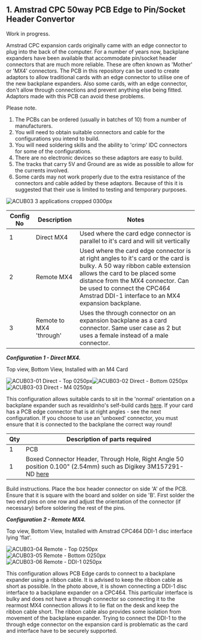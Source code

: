 ## 1. Amstrad CPC 50way PCB Edge to Pin/Socket Header Convertor
Work in progress.

Amstrad CPC expansion cards originally came with an edge connector to plug into the back of the computer. For a number of years now, backplane expanders have been available that accommodate pin/socket header connectors that are much more reliable. These are often known as 'Mother' or 'MX4' connectors. The PCB in this repository can be used to create adaptors to allow traditional cards with an edge connector to utilise one of the new backplane expanders. Also some cards, with an edge connector, don't allow through connections and prevent anything else being fitted. Adaptors made with this PCB can avoid these problems.

Please note.
1. The PCBs can be ordered (usually in batches of 10) from a number of manufacturers.
2. You will need to obtain suitable connectors and cable for the configurations you intend to build.
3. You will need soldering skills and the ability to 'crimp' IDC connectors for some of the configurations.
4. There are no electronic devices so these adaptors are easy to build.
5. The tracks that carry 5V and Ground are as wide as possible to allow for the currents involved.
6. Some cards may not work properly due to the extra resistance of the connectors and cable added by these adaptors. Because of this it is suggested that their use is limited to testing and temporary purposes.

![ACUB03 3 applications cropped 0300px](https://user-images.githubusercontent.com/68661647/236644518-c4704707-1bbb-412e-8b36-ce4ea67a2afd.jpg)

|Config No|Description|Notes|
|---|---|---|
| 1 | Direct MX4 | Used where the card edge connector is parallel to it's card and will sit vertically |
| 2 | Remote MX4 | Used where the card edge connector is at right angles to it's card or the card is bulky. A 50 way ribbon cable extension allows the card to be placed some distance from the MX4 connector. Can be used to connect the CPC464 Amstrad DDI-1 interface to an MX4 expansion backplane. |
| 3 | Remote to MX4 'through' | Uses the through connector on an expansion backplane as a card connector. Same user case as 2 but uses a female instead of a male connector. |

***Configuration 1 - Direct MX4.***

Top view, Bottom View, Installed with an M4 Card

![ACUB03-01 Direct - Top 0250px](https://user-images.githubusercontent.com/68661647/236645966-68d4789b-f4f9-4ccf-b1c6-4392ce2b5636.jpg)![ACUB03-02 Direct - Bottom 0250px](https://user-images.githubusercontent.com/68661647/236645976-0f68b3fe-ff6c-4017-af9f-2db338988cec.jpg)![ACUB03-03 Direct - M4 0250px](https://user-images.githubusercontent.com/68661647/236645982-0cf11acc-0293-4b94-8a06-b5337f82d0c7.jpg)

This configuration allows suitable cards to sit in the 'normal' orientation on a backplane expander such as revaldinho's self-build cards [here](https://github.com/revaldinho/cpc_ram_expansion/wiki/CPC-Expansion-Backplane). If your card has a PCB edge connector that is at right angles - see the next configuration. If you choose to use an 'unboxed' connector, you must ensure that it is connected to the backplane the correct way round!

| Qty | Description of parts required|
|---|---|
| 1 | PCB |
| 1 |Boxed Connector Header, Through Hole, Right Angle 50 position 0.100" (2.54mm) such as Digikey 3M157291-ND [here](https://www.digikey.co.uk/en/products/detail/3m/30350-5002HB/1237406?s=N4IgTCBcDaIMwFkCMBWA7GAnEgtAOQBEQBdAXyA) |

Build instructions. Place the box header connector on side 'A' of the PCB. Ensure that it is square with the board and solder on side 'B'. First solder the two end pins on one row and adjust the orientation of the connector (if necessary) before soldering the rest of the pins.


***Configuration 2 - Remote MX4.***

Top view, Bottom View, Installed with Amstrad CPC464 DDI-1 disc interface lying 'flat'.

![ACUB03-04 Remote - Top 0250px](https://user-images.githubusercontent.com/68661647/236801858-bf6a7499-16be-402d-bd9a-43dfbea2d7d7.jpg)![ACUB03-05 Remote - Bottom 0250px](https://user-images.githubusercontent.com/68661647/236801885-0dc35cd9-6af1-4590-b615-7658b8798d46.jpg)![ACUB03-06 Remote - DDI-1 0250px](https://user-images.githubusercontent.com/68661647/236801919-3eab38f5-8e79-4e69-8559-1dfed11ef897.jpg)

This configuration allows PCB Edge cards to connect to a backplane expander using a ribbon cable. It is advised to keep the ribbon cable as short as possible. In the photo above, it is shown connecting a DDI-1 disc interface to a backplane expander on a CPC464. This particular interface is bulky and does not have a through connector so connecting it to the rearmost MX4 connection allows it to lie flat on the desk and keep the ribbon cable short. The ribbon cable also provides some isolation from movement of the backplane expander. Trying to connect the DDI-1 to the through edge connector on the expansion card is problematic as the card and interface have to be securely supported.

